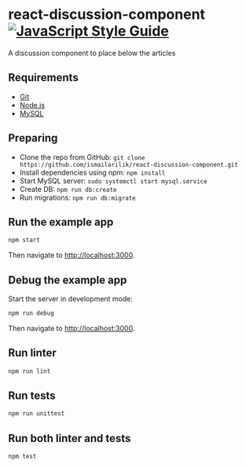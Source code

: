 # react-discussion-component [![JavaScript Style Guide](https://img.shields.io/badge/code_style-standard-brightgreen.svg)](https://standardjs.com)

A discussion component to place below the articles

## Requirements

- [Git](https://git-scm.com/downloads)
- [Node.js](https://nodejs.org/en/download/current/)
- [MySQL](https://www.mysql.com/)

## Preparing

- Clone the repo from GitHub: `git clone https://github.com/ismailarilik/react-discussion-component.git`
- Install dependencies using npm: `npm install`
- Start MySQL server: `sudo systemctl start mysql.service`
- Create DB: `npm run db:create`
- Run migrations: `npm run db:migrate`

## Run the example app

```sh
npm start
```

Then navigate to [http://localhost:3000](http://localhost:3000).

## Debug the example app

Start the server in development mode:

```sh
npm run debug
```

Then navigate to [http://localhost:3000](http://localhost:3000).

## Run linter

```sh
npm run lint
```

## Run tests

```sh
npm run unittest
```

## Run both linter and tests

```sh
npm test
```
